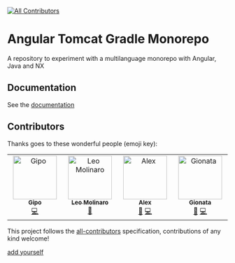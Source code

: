 [![All Contributors](https://img.shields.io/github/all-contributors/gipo355/angular-tomcat-gradle-monorepo?color=ee8449&style=flat-square)](##contributors)

# Angular Tomcat Gradle Monorepo

A repository to experiment with a multilanguage monorepo with Angular, Java and
NX

## Documentation

See the
[documentation](https://gipo355.github.io/angular-tomcat-gradle-monorepo/)

## Contributors

Thanks goes to these wonderful people (emoji key):

<!-- ALL-CONTRIBUTORS-LIST:START - Do not remove or modify this section -->
<!-- prettier-ignore-start -->
<!-- markdownlint-disable -->
<table>
  <tbody>
    <tr>
      <td align="center" valign="top" width="14.28%"><a href="https://github.com/gipo355"><img src="https://avatars.githubusercontent.com/u/91525512?v=4?s=100" width="100px;" alt="Gipo"/><br /><sub><b>Gipo</b></sub></a><br /><a href="#code-gipo355" title="Code">💻</a></td>
      <td align="center" valign="top" width="14.28%"><a href="https://github.com/leomolinaro"><img src="https://avatars.githubusercontent.com/u/40320886?v=4?s=100" width="100px;" alt="Leo Molinaro"/><br /><sub><b>Leo Molinaro</b></sub></a><br /><a href="#ideas-leomolinaro" title="Ideas, Planning, & Feedback">🤔</a></td>
      <td align="center" valign="top" width="14.28%"><a href="https://github.com/alex-beggiato"><img src="https://avatars.githubusercontent.com/u/96126927?v=4?s=100" width="100px;" alt="Alex"/><br /><sub><b>Alex</b></sub></a><br /><a href="#ideas-alex-beggiato" title="Ideas, Planning, & Feedback">🤔</a> <a href="#code-alex-beggiato" title="Code">💻</a></td>
      <td align="center" valign="top" width="14.28%"><a href="https://github.com/legrottagliegionata"><img src="https://avatars.githubusercontent.com/u/17149364?v=4?s=100" width="100px;" alt="Gionata"/><br /><sub><b>Gionata</b></sub></a><br /><a href="#ideas-legrottagliegionata" title="Ideas, Planning, & Feedback">🤔</a> <a href="#code-legrottagliegionata" title="Code">💻</a></td>
    </tr>
  </tbody>
</table>

<!-- markdownlint-restore -->
<!-- prettier-ignore-end -->

<!-- ALL-CONTRIBUTORS-LIST:END -->

This project follows the
[all-contributors](https://github.com/kentcdodds/all-contributors)
specification, contributions of any kind welcome!

[add yourself](https://allcontributors.org/docs/en/bot/usage)
